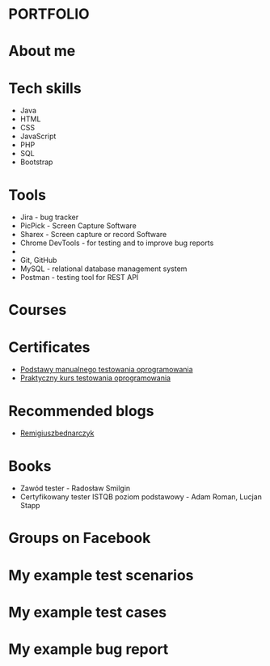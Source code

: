 # PORTFOLIO

# About me

# Tech skills
* Java
* HTML
* CSS
* JavaScript
* PHP
* SQL
* Bootstrap
# Tools
* Jira - bug tracker
* PicPick - Screen Capture Software
* Sharex - Screen capture or record Software
* Chrome DevTools - for testing and to improve bug reports
* 
* Git, GitHub
* MySQL - relational database management system
* Postman - testing tool for REST API
# Courses

# Certificates
* [Podstawy manualnego testowania oprogramowania](https://www.udemy.com/certificate/UC-957b9095-8ecf-4989-afc4-caeb5f66b633/)
* [Praktyczny kurs testowania oprogramowania](https://www.udemy.com/certificate/UC-0ea48586-29c1-4866-add6-e6b01c3286ba/)

# Recommended blogs
* [Remigiuszbednarczyk](https://remigiuszbednarczyk.pl)

# Books
* Zawód tester - Radosław Smilgin
* Certyfikowany tester ISTQB poziom podstawowy - Adam Roman, Lucjan Stapp
# Groups on Facebook

# My example test scenarios

# My example test cases

# My example bug report
